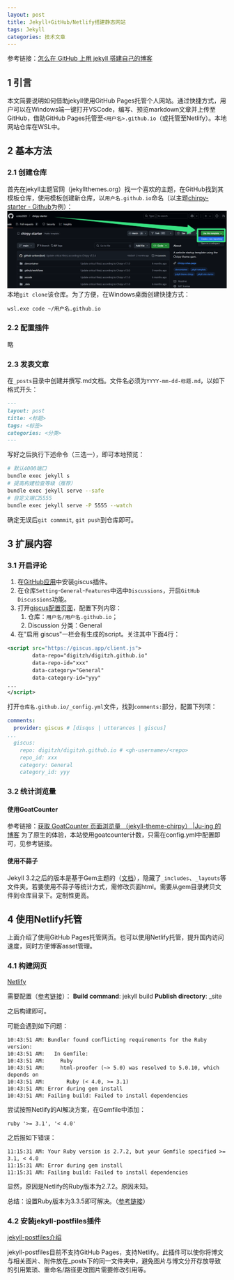 ```yaml
---
layout: post
title: Jekyll+GitHub/Netlify搭建静态网站
tags: Jekyll
categories: 技术文章
---
```


参考链接：[怎么在 GitHub 上用 jekyll 搭建自己的博客](https://shouyuanman.github.io/posts/How-to-build-jekyll-blog/)

## 1 引言

本文简要说明如何借助jekyll使用GitHub Pages托管个人网站。通过快捷方式，用户可以在Windows端一键打开VSCode，编写、预览markdown文章并上传至GitHub，借助GitHub Pages托管至`<用户名>.github.io`（或托管至Netlify）。本地网站仓库在WSL中。

## 2 基本方法

### 2.1 创建仓库

首先在jekyll主题官网（jekyllthemes.org）找一个喜欢的主题，在GitHub找到其模板仓库，使用模板创建新仓库，以`用户名.github.io`命名（以主题[chirpy-starter - Github](https://github.com/cotes2020/chirpy-starter)为例）：
![](images/2025-02-19-Jekyll+Netlify搭建静态网站.png)
本地`git clone`该仓库。为了方便，在Windows桌面创建快捷方式：
```
wsl.exe code ~/用户名.github.io
```

### 2.2 配置插件

略

### 2.3 发表文章
在`_posts`目录中创建并撰写.md文档。文件名必须为`YYYY-mm-dd-标题.md`，以如下格式开头：
```md
---
layout: post
title: <标题>
tags: <标签>
categories: <分类>
---
```
写好之后执行下述命令（三选一），即可本地预览：
```sh
# 默认4000端口
bundle exec jekyll s
# 提高构建检查等级（推荐）
bundle exec jekyll serve --safe
# 自定义端口5555
bundle exec jekyll serve -P 5555 --watch
```
确定无误后`git commmit`, `git push`到仓库即可。

## 3 扩展内容

### 3.1 开启评论

1. 在[GitHub应用](https://github.com/apps/giscus)中安装giscus插件。
2. 在仓库`Setting`-`General`-`Features`中选中`Discussions`，开启`GitHub Discussions`功能。
3. 打开[giscus配置页面](https://giscus.app/)，配置下列内容：
	1. 仓库：`用户名/用户名.github.io`；
	2. Discussion 分类：General
4. 在"启用 giscus"一栏会有生成的script。关注其中下面4行：
```xml
<script src="https://giscus.app/client.js">
        data-repo="digitzh/digitzh.github.io"
        data-repo-id="xxx"
        data-category="General"
        data-category-id="yyy"
...
</script>
```
打开`仓库名.github.io/_config.yml`文件，找到`comments:`部分，配置下列项：
```yml
comments:
  provider: giscus # [disqus | utterances | giscus]
...
  giscus:
    repo: digitzh/digitzh.github.io # <gh-username>/<repo>
    repo_id: xxx
    category: General
    category_id: yyy
```

### 3.2 统计浏览量

#### 使用GoatCounter

参考链接：[获取 GoatCounter 页面浏览量 （jekyll-theme-chirpy） |Ju-ing 的博客](https://blog.ju-ing.com/posts/jekyll-theme-chirpy-goatcounter/)
为了原生的体验，本站使用goatcounter计数，只需在config.yml中配置即可，见参考链接。

#### 使用不蒜子

Jekyll 3.2之后的版本是基于Gem主题的（[文档](https://www.jekyll.com.cn/docs/themes/)），隐藏了`_includes`、`_layouts`等文件夹。若要使用不蒜子等统计方式，需修改页面html。需要从gem目录拷贝文件到仓库目录下。定制性更高。

## 4 使用Netlify托管

上面介绍了使用GitHub Pages托管网页。也可以使用Netlify托管，提升国内访问速度，同时方便博客asset管理。

### 4.1 构建网页

[Netlify](https://www.netlify.com/)

需要配置（[参考链接](https://daning.netlify.app/post/how-to-use-netlify/)）：
**Build command**: jekyll build
**Publish directory**: _site

之后构建即可。

可能会遇到如下问题：
```
10:43:51 AM: Bundler found conflicting requirements for the Ruby version:
10:43:51 AM:   In Gemfile:
10:43:51 AM:     Ruby
10:43:51 AM:     html-proofer (~> 5.0) was resolved to 5.0.10, which depends on
10:43:51 AM:       Ruby (< 4.0, >= 3.1)
10:43:51 AM: Error during gem install
10:43:51 AM: Failing build: Failed to install dependencies
```
尝试按照Netlify的AI解决方案，在Gemfile中添加：
```
ruby '>= 3.1', '< 4.0'
```
之后报如下错误：
```
11:15:31 AM: Your Ruby version is 2.7.2, but your Gemfile specified >= 3.1, < 4.0
11:15:31 AM: Error during gem install
11:15:31 AM: Failing build: Failed to install dependencies
```
显然，原因是Netlify的Ruby版本为2.7.2。原因未知。

总结：设置Ruby版本为3.3.5即可解决。（[参考链接](https://yijile.com/zh/how-modify-ruby-version-of-netlify/)）

### 4.2 安装jekyll-postfiles插件

[jekyll-postfiles介绍](https://nhoizey.github.io/jekyll-postfiles/#installation)

jekyll-postfiles目前不支持GitHub Pages，支持Netlify。此插件可以使你将博文与相关图片、附件放在_posts下的同一文件夹中，避免图片与博文分开存放导致的引用繁琐、重命名/路径更改图片需要修改引用等。
